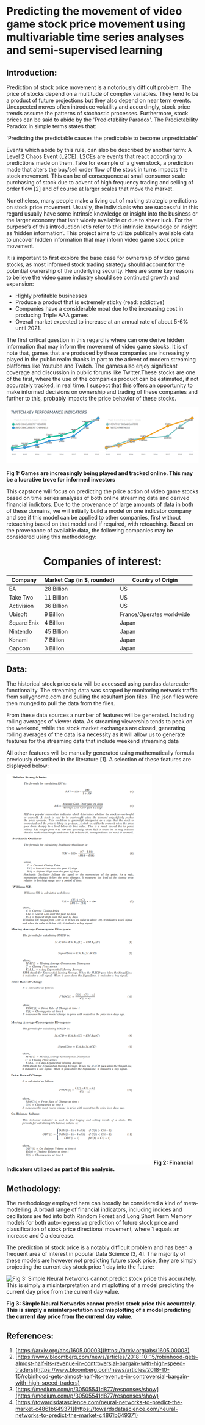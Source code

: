 ﻿# Predicting the movement of video game stock price movement using multivariable time series analyses and semi-supervised learning

## Introduction:
Prediction of stock price movement is a notoriously difficult problem. The price of stocks depend on a multitude of complex variables. They tend to be a product of future projections but they also depend on near term events. Unexpected moves often introduce volatility and accordingly, stock price trends assume the patterns of stochastic processes. Furthermore, stock prices can be said to abide by the 'Predictability Paradox'. The Predictability Paradox in simple terms states that:

'Predicting the predictable causes the predictable to become unpredictable'

Events which abide by this rule, can also be described by another term: A Level 2 Chaos Event (L2CE). L2CEs are events that react according to predictions made on them. Take for example of a given stock, a prediction made that alters the buy/sell order flow of the stock in turns impacts the stock movement. This can be of consequence at small consumer scale purchasing of stock due to advent of high frequency trading and selling of order flow [2] and of course at larger scales that move the market.

Nonetheless, many people make a living out of making strategic predictions on stock price movement. Usually, the individuals who are successful in this regard usually have some intrinsic knowledge or insight into the business or the larger economy that isn’t widely available or due to sheer luck. For the purpose’s of this introduction let’s refer to this intrinsic knowledge or insight as ‘hidden information’. This project aims to utilize publically available data to uncover hidden information that may inform video game stock price movement.

It is important to first explore the base case for ownership of video game stocks, as most informed stock trading strategy should account for the potential ownership of the underlying security. Here are some key reasons to believe the video game industry should see continued growth and expansion:

-   Highly profitable businesses
-   Produce a product that is extremely sticky (read: addictive)
-   Companies have a considerable moat due to the increasing cost in producing Triple AAA games
-   Overall market expected to increase at an annual rate of about 5-6% until 2021.

The first critical question in this regard is where can one derive hidden information that may inform the movement of video game stocks. It is of note that, games that are produced by these companies are increasingly played in the public realm thanks in part to the advent of modern streaming platforms like Youtube and Twitch. The games also enjoy significant coverage and discussion in public forums like Twitter.These stocks are one of the first, where the use of the companies product can be estimated, if not accurately tracked, in real time. I suspect that this offers an opportunity to make informed decisions on ownership and trading of these companies and further to this, probably impacts the price behavior of these stocks.

![Fig 1: Games are increasingly being played and tracked online. This may be a lucrative trove for informed investors](https://github.com/seanmcmanus13/Portfolio/blob/master/Predicting%20Video%20Game%20Stock%20Price%20Movement/Images/twitchtrends.png?raw=true)

**Fig 1: Games are increasingly being played and tracked online. This may be a lucrative trove for informed investors**

This capstone will focus on predicting the price action of video game stocks based on time series analyses of both online streaming data and derived financial indictors. Due to the provenance of large amounts of data in both of these domains, we will initially build a model on one indicator company and see if this model can be applied to other companies, first without reteaching based on that model and if required, with reteaching. Based on the provenance of available data, the following companies may be considered using this methodology:

<h1><center> Companies of interest: </center></h1>

| Company     | Market Cap (in $, rounded) | Country of Origin         |
|-------------|----------------------------|---------------------------|
| EA          | 28 Billion                 | US                        |
| Take Two    | 11 Billion                 | US                        |
| Activision  | 36 Billion                 | US                        |
| Ubisoft     | 9 Billion                  | France/Operates worldwide |
| Square Enix | 4 Billion                  | Japan                     |
| Nintendo    | 45 Billion                 | Japan                     |
| Konami      | 7 Billion                  | Japan                     |
| Capcom      | 3 Billion                  | Japan                     |


## Data:

The historical stock price data will be accessed using pandas datareader functionality. The streaming data was scraped by monitoring network traffic from sullygnome.com and pulling the resultant json files. The json files were then munged to pull the data from the files.

From these data sources a number of features will be generated. Including rolling averages of viewer data. As streaming viewership tends to peak on the weekend, while the stock market exchanges are closed, generating rolling averages of the data is a necessity as it will allow us to generate features for the streaming data that include weekend streaming data

All other features will be manually generated using mathematically formula previously described in the literature [1]. A selection of these features are displayed below:

![Fig 2: Financial Indicators utilized as part of this analysis.](https://github.com/seanmcmanus13/Portfolio/blob/master/Predicting%20Video%20Game%20Stock%20Price%20Movement/Images/variables.png?raw=true)
**Fig 2: Financial Indicators utilized as part of this analysis.**

## Methodology:
The methodology employed here can broadly be considered a kind of meta-modelling. A broad range of financial indicators, including indices and oscillators are fed into both Random Forest and Long Short Term Memory models for both auto-regressive prediction of future stock price and classification of stock price directional movement, where 1 equals an increase and 0 a decrease.

The prediction of stock price is a notably difficult problem and has been a frequent area of interest in popular Data Science [3, 4]. The majority of these models are however *not* predicting future stock price, they are simply projecting the current day stock price 1 day into the future:

![Fig 3: Simple Neural Networks cannot predict stock price this accurately. This is simply a misinterpretation and misplotting of a model predicting the current day price from the current day value.](https://miro.medium.com/max/800/1*YkfE7NRM2qJVRN2HCv1hhw.png)

**Fig 3: Simple Neural Networks cannot predict stock price this accurately. This is simply a misinterpretation and misplotting of a model predicting the current day price from the current day value.**

## References:

1.  [https://arxiv.org/abs/1605.00003](https://arxiv.org/abs/1605.00003)
2. [https://www.bloomberg.com/news/articles/2018-10-15/robinhood-gets-almost-half-its-revenue-in-controversial-bargain-with-high-speed-traders](https://www.bloomberg.com/news/articles/2018-10-15/robinhood-gets-almost-half-its-revenue-in-controversial-bargain-with-high-speed-traders)
3. [https://medium.com/p/30505541d877/responses/show](https://medium.com/p/30505541d877/responses/show)
4. [https://towardsdatascience.com/neural-networks-to-predict-the-market-c4861b649371](https://towardsdatascience.com/neural-networks-to-predict-the-market-c4861b649371)
